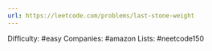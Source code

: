 ```yaml
---
url: https://leetcode.com/problems/last-stone-weight
---
```


Difficulty: #easy
Companies: #amazon
Lists: #neetcode150